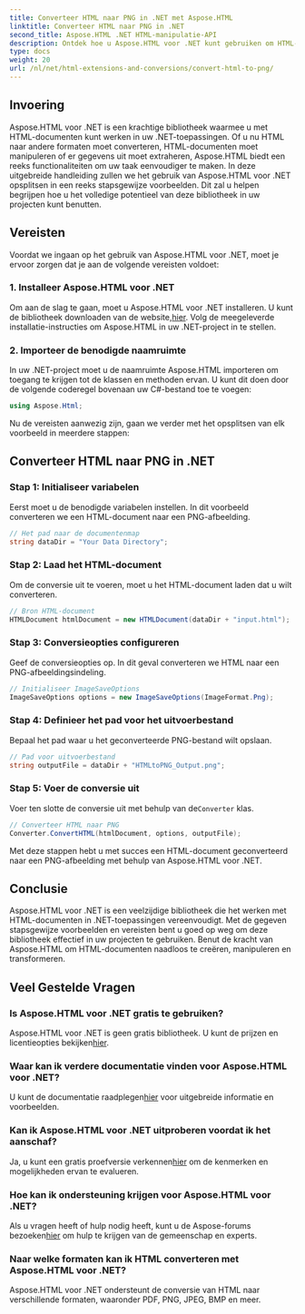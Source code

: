 ```yaml
---
title: Converteer HTML naar PNG in .NET met Aspose.HTML
linktitle: Converteer HTML naar PNG in .NET
second_title: Aspose.HTML .NET HTML-manipulatie-API
description: Ontdek hoe u Aspose.HTML voor .NET kunt gebruiken om HTML-documenten te manipuleren en converteren. Stapsgewijze handleiding voor effectieve .NET-ontwikkeling.
type: docs
weight: 20
url: /nl/net/html-extensions-and-conversions/convert-html-to-png/
---
```


## Invoering

Aspose.HTML voor .NET is een krachtige bibliotheek waarmee u met HTML-documenten kunt werken in uw .NET-toepassingen. Of u nu HTML naar andere formaten moet converteren, HTML-documenten moet manipuleren of er gegevens uit moet extraheren, Aspose.HTML biedt een reeks functionaliteiten om uw taak eenvoudiger te maken. In deze uitgebreide handleiding zullen we het gebruik van Aspose.HTML voor .NET opsplitsen in een reeks stapsgewijze voorbeelden. Dit zal u helpen begrijpen hoe u het volledige potentieel van deze bibliotheek in uw projecten kunt benutten.

## Vereisten

Voordat we ingaan op het gebruik van Aspose.HTML voor .NET, moet je ervoor zorgen dat je aan de volgende vereisten voldoet:

### 1. Installeer Aspose.HTML voor .NET

 Om aan de slag te gaan, moet u Aspose.HTML voor .NET installeren. U kunt de bibliotheek downloaden van de website,[hier](https://releases.aspose.com/html/net/). Volg de meegeleverde installatie-instructies om Aspose.HTML in uw .NET-project in te stellen.

### 2. Importeer de benodigde naamruimte

In uw .NET-project moet u de naamruimte Aspose.HTML importeren om toegang te krijgen tot de klassen en methoden ervan. U kunt dit doen door de volgende coderegel bovenaan uw C#-bestand toe te voegen:

```csharp
using Aspose.Html;
```

Nu de vereisten aanwezig zijn, gaan we verder met het opsplitsen van elk voorbeeld in meerdere stappen:

## Converteer HTML naar PNG in .NET

### Stap 1: Initialiseer variabelen

Eerst moet u de benodigde variabelen instellen. In dit voorbeeld converteren we een HTML-document naar een PNG-afbeelding.

```csharp
// Het pad naar de documentenmap
string dataDir = "Your Data Directory";
```

### Stap 2: Laad het HTML-document

Om de conversie uit te voeren, moet u het HTML-document laden dat u wilt converteren. 

```csharp
// Bron HTML-document
HTMLDocument htmlDocument = new HTMLDocument(dataDir + "input.html");
```

### Stap 3: Conversieopties configureren

Geef de conversieopties op. In dit geval converteren we HTML naar een PNG-afbeeldingsindeling.

```csharp
// Initialiseer ImageSaveOptions
ImageSaveOptions options = new ImageSaveOptions(ImageFormat.Png);
```

### Stap 4: Definieer het pad voor het uitvoerbestand

Bepaal het pad waar u het geconverteerde PNG-bestand wilt opslaan.

```csharp
// Pad voor uitvoerbestand
string outputFile = dataDir + "HTMLtoPNG_Output.png";
```

### Stap 5: Voer de conversie uit

 Voer ten slotte de conversie uit met behulp van de`Converter` klas.

```csharp
// Converteer HTML naar PNG
Converter.ConvertHTML(htmlDocument, options, outputFile);
```

Met deze stappen hebt u met succes een HTML-document geconverteerd naar een PNG-afbeelding met behulp van Aspose.HTML voor .NET.

## Conclusie

Aspose.HTML voor .NET is een veelzijdige bibliotheek die het werken met HTML-documenten in .NET-toepassingen vereenvoudigt. Met de gegeven stapsgewijze voorbeelden en vereisten bent u goed op weg om deze bibliotheek effectief in uw projecten te gebruiken. Benut de kracht van Aspose.HTML om HTML-documenten naadloos te creëren, manipuleren en transformeren.

## Veel Gestelde Vragen

### Is Aspose.HTML voor .NET gratis te gebruiken?
 Aspose.HTML voor .NET is geen gratis bibliotheek. U kunt de prijzen en licentieopties bekijken[hier](https://purchase.aspose.com/buy).

### Waar kan ik verdere documentatie vinden voor Aspose.HTML voor .NET?
 U kunt de documentatie raadplegen[hier](https://reference.aspose.com/html/net/) voor uitgebreide informatie en voorbeelden.

### Kan ik Aspose.HTML voor .NET uitproberen voordat ik het aanschaf?
 Ja, u kunt een gratis proefversie verkennen[hier](https://releases.aspose.com/) om de kenmerken en mogelijkheden ervan te evalueren.

### Hoe kan ik ondersteuning krijgen voor Aspose.HTML voor .NET?
 Als u vragen heeft of hulp nodig heeft, kunt u de Aspose-forums bezoeken[hier](https://forum.aspose.com/) om hulp te krijgen van de gemeenschap en experts.

### Naar welke formaten kan ik HTML converteren met Aspose.HTML voor .NET?
Aspose.HTML voor .NET ondersteunt de conversie van HTML naar verschillende formaten, waaronder PDF, PNG, JPEG, BMP en meer.